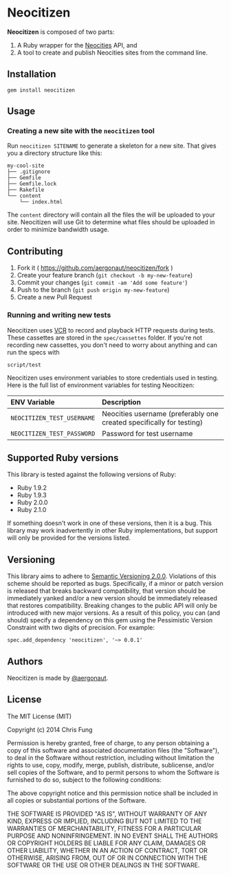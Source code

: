 # Neocitizen

**Neocitizen** is composed of two parts:

1. A Ruby wrapper for the [Neocities](http://neocities.org) API, and
2. A tool to create and publish Neocities sites from the command line.

## Installation

```
gem install neocitizen
```

## Usage

### Creating a new site with the `neocitizen` tool

Run `neocitizen SITENAME` to generate a skeleton for a new site. That gives you a directory structure like this:

```
my-cool-site
├── .gitignore
├── Gemfile
├── Gemfile.lock
├── Rakefile
└── content
    └── index.html
```

The `content` directory will contain all the files the will be uploaded to your site. Neocitizen will use Git to determine what files should be uploaded in order to minimize bandwidth usage.

## Contributing

1. Fork it ( https://github.com/aergonaut/neocitizen/fork )
2. Create your feature branch (`git checkout -b my-new-feature`)
3. Commit your changes (`git commit -am 'Add some feature'`)
4. Push to the branch (`git push origin my-new-feature`)
5. Create a new Pull Request

### Running and writing new tests

Neocitizen uses [VCR](https://github.com/vcr/vcr) to record and playback HTTP requests during tests. These cassettes are stored in the `spec/cassettes` folder. If you're not recording new cassettes, you don't need to worry about anything and can run the specs with

```
script/test
```

Neocitizen uses environment variables to store credentials used in testing. Here is the full list of environment variables for testing Neocitizen:

ENV Variable | Description
:------------|:-----------
`NEOCITIZEN_TEST_USERNAME` | Neocities username (preferably one created specifically for testing)
`NEOCITIZEN_TEST_PASSWORD` | Password for test username

## Supported Ruby versions

This library is tested against the following versions of Ruby:

* Ruby 1.9.2
* Ruby 1.9.3
* Ruby 2.0.0
* Ruby 2.1.0

If something doesn't work in one of these versions, then it is a bug. This library may work inadvertently in other Ruby implementations, but support will only be provided for the versions listed.

## Versioning

This library aims to adhere to [Semantic Versioning 2.0.0](http://semver.org/). Violations of this scheme should be reported as bugs. Specifically, if a minor or patch version is released that breaks backward compatibility, that version should be immediately yanked and/or a new version should be immediately released that restores compatibility. Breaking changes to the public API will only be introduced with new major versions. As a result of this policy, you can (and should) specify a dependency on this gem using the Pessimistic Version Constraint with two digits of precision. For example:

```
spec.add_dependency 'neocitizen', '~> 0.0.1'
```

## Authors

Neocitizen is made by [@aergonaut](https://github.com/aergonaut).

## License

The MIT License (MIT)

Copyright (c) 2014 Chris Fung

Permission is hereby granted, free of charge, to any person obtaining a copy
of this software and associated documentation files (the "Software"), to deal
in the Software without restriction, including without limitation the rights
to use, copy, modify, merge, publish, distribute, sublicense, and/or sell
copies of the Software, and to permit persons to whom the Software is
furnished to do so, subject to the following conditions:

The above copyright notice and this permission notice shall be included in all
copies or substantial portions of the Software.

THE SOFTWARE IS PROVIDED "AS IS", WITHOUT WARRANTY OF ANY KIND, EXPRESS OR
IMPLIED, INCLUDING BUT NOT LIMITED TO THE WARRANTIES OF MERCHANTABILITY,
FITNESS FOR A PARTICULAR PURPOSE AND NONINFRINGEMENT. IN NO EVENT SHALL THE
AUTHORS OR COPYRIGHT HOLDERS BE LIABLE FOR ANY CLAIM, DAMAGES OR OTHER
LIABILITY, WHETHER IN AN ACTION OF CONTRACT, TORT OR OTHERWISE, ARISING FROM,
OUT OF OR IN CONNECTION WITH THE SOFTWARE OR THE USE OR OTHER DEALINGS IN THE
SOFTWARE.
